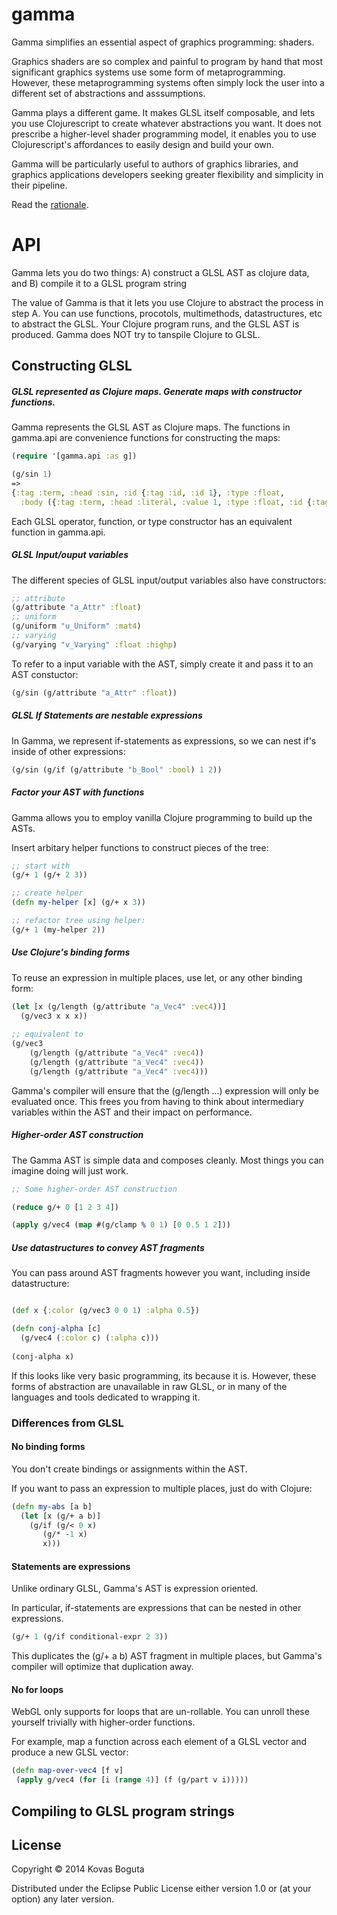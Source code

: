 # gamma

Gamma simplifies an essential aspect of graphics programming: shaders. 

Graphics shaders are so complex and painful to program by hand that most significant graphics systems use some form of metaprogramming. However, these metaprogramming systems often simply lock the user into a different set of abstractions and asssumptions.  

Gamma plays a different game. It makes GLSL itself composable, and lets you use Clojurescript to create whatever abstractions you want. It does not prescribe a higher-level shader programming model, it enables you to use Clojurescript's affordances to easily design and build your own. 

Gamma will be particularly useful to authors of graphics libraries, and graphics applications developers seeking greater flexibility and simplicity in their pipeline. 

Read the [rationale](https://github.com/kovasb/gamma/wiki/Gamma-Rationale).


# API

Gamma lets you do two things: A) construct a GLSL AST as clojure data, and B) compile it to a GLSL program string

The value of Gamma is that it lets you use Clojure to abstract the process in step A. You can use functions, procotols, multimethods, datastructures, etc to abstract the GLSL. Your Clojure program runs, and the GLSL AST is produced. Gamma does NOT try to tanspile Clojure to GLSL.


## Constructing GLSL 

##### GLSL represented as Clojure maps. Generate maps with constructor functions.  

Gamma represents the GLSL AST as Clojure maps.  The functions in gamma.api are convenience functions for constructing the maps:

```clojure
(require '[gamma.api :as g])
```

```clojure
(g/sin 1)
=>
{:tag :term, :head :sin, :id {:tag :id, :id 1}, :type :float,
  :body ({:tag :term, :head :literal, :value 1, :type :float, :id {:tag :id, :id 2}})}
```

Each GLSL operator, function, or type constructor has an equivalent function in gamma.api. 

##### GLSL Input/ouput variables

The different species of GLSL input/output variables also have constructors:

```clojure
;; attribute 
(g/attribute "a_Attr" :float)
;; uniform 
(g/uniform "u_Uniform" :mat4)
;; varying 
(g/varying "v_Varying" :float :highp)
```

To refer to a input variable with the AST, simply create it and pass it to an AST constuctor: 

```clojure 
(g/sin (g/attribute "a_Attr" :float))
```

##### GLSL If Statements are nestable expressions

In Gamma, we represent if-statements as expressions, so we can nest if's inside of other expressions:

```clojure 
(g/sin (g/if (g/attribute "b_Bool" :bool) 1 2))
```

##### Factor your AST with functions 

Gamma allows you to employ vanilla Clojure programming to build up the ASTs.

Insert arbitary helper functions to construct pieces of the tree:

```clojure
;; start with 
(g/+ 1 (g/+ 2 3))

;; create helper
(defn my-helper [x] (g/+ x 3))

;; refactor tree using helper:
(g/+ 1 (my-helper 2))
```

##### Use Clojure's binding forms 

To reuse an expression in multiple places, use let, or any other binding form:
```clojure
(let [x (g/length (g/attribute "a_Vec4" :vec4))]
  (g/vec3 x x x))
  
;; equivalent to 
(g/vec3 
    (g/length (g/attribute "a_Vec4" :vec4))
    (g/length (g/attribute "a_Vec4" :vec4))
    (g/length (g/attribute "a_Vec4" :vec4)))
```

Gamma's compiler will ensure that the (g/length ...) expression will only be evaluated once. This frees you from having to think about intermediary variables within the AST and their impact on performance. 

##### Higher-order AST construction

The Gamma AST is simple data and composes cleanly. Most things you can imagine doing will just work. 

```clojure
;; Some higher-order AST construction

(reduce g/+ 0 [1 2 3 4])

(apply g/vec4 (map #(g/clamp % 0 1) [0 0.5 1 2]))
```

##### Use datastructures to convey AST fragments

You can pass around AST fragments however you want, including inside datastructure:

```clojure

(def x {:color (g/vec3 0 0 1) :alpha 0.5})

(defn conj-alpha [c]
  (g/vec4 (:color c) (:alpha c)))
  
(conj-alpha x)  
```

If this looks like very basic programming, its because it is. However, these forms of abstraction are unavailable in raw GLSL, or in many of the languages and tools dedicated to wrapping it. 


### Differences from GLSL

#### No binding forms 

You don't create bindings or assignments within the AST.

If you want to pass an expression to multiple places, just do with Clojure:

```clojure
(defn my-abs [a b]
  (let [x (g/+ a b)]
    (g/if (g/< 0 x)
       (g/* -1 x) 
       x)))
```

#### Statements are expressions

Unlike ordinary GLSL, Gamma's AST is expression oriented. 

In particular, if-statements are expressions that can be nested in other expressions.

```clojure
(g/+ 1 (g/if conditional-expr 2 3))
```


This duplicates the (g/+ a b) AST fragment in multiple places, but Gamma's compiler will optimize that duplication away.

#### No for loops 

WebGL only supports for loops that are un-rollable. You can unroll these yourself trivially with higher-order functions.

For example, map a function across each element of a GLSL vector and produce a new GLSL vector:

```clojure
(defn map-over-vec4 [f v]
 (apply g/vec4 (for [i (range 4)] (f (g/part v i)))))
``` 

## Compiling to GLSL program strings






## License

Copyright © 2014 Kovas Boguta

Distributed under the Eclipse Public License either version 1.0 or (at
your option) any later version.
